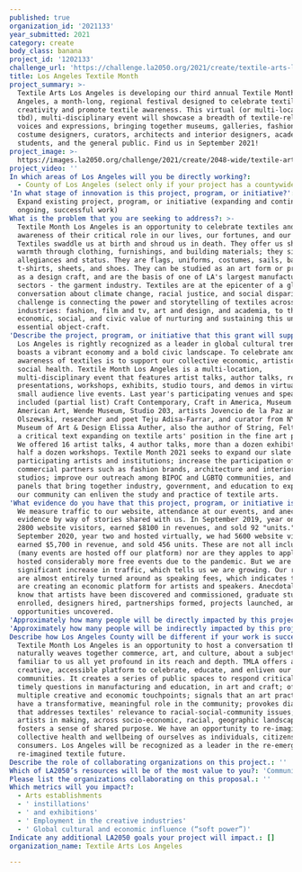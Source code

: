 ```yaml
---
published: true
organization_id: '2021133'
year_submitted: 2021
category: create
body_class: banana
project_id: '1202133'
challenge_url: 'https://challenge.la2050.org/2021/create/textile-arts-los-angeles/'
title: Los Angeles Textile Month
project_summary: >-
  Textile Arts Los Angeles is developing our third annual Textile Month Los
  Angeles, a month-long, regional festival designed to celebrate textile
  creativity and promote textile awareness. This virtual (or multi-location,
  tbd), multi-disciplinary event will showcase a breadth of textile-related
  voices and expressions, bringing together museums, galleries, fashion and
  costume designers, curators, architects and interior designers, academia,
  students, and the general public. Find us in September 2021!
project_image: >-
  https://images.la2050.org/challenge/2021/create/2048-wide/textile-arts-los-angeles.jpg
project_video: ''
In which areas of Los Angeles will you be directly working?:
  - County of Los Angeles (select only if your project has a countywide benefit)
'In what stage of innovation is this project, program, or initiative?': >-
  Expand existing project, program, or initiative (expanding and continuing
  ongoing, successful work)
What is the problem that you are seeking to address?: >-
  Textile Month Los Angeles is an opportunity to celebrate textiles and raise
  awareness of their critical role in our lives, our fortunes, and our futures.
  Textiles swaddle us at birth and shroud us in death. They offer us shelter and
  warmth through clothing, furnishings, and building materials; they signal
  allegiances and status. They are flags, uniforms, costumes, sails, band
  t-shirts, sheets, and shoes. They can be studied as an art form or practiced
  as a design craft, and are the basis of one of LA's largest manufacturing
  sectors - the garment industry. Textiles are at the epicenter of a global
  conversation about climate change, racial justice, and social disparities. Our
  challenge is connecting the power and storytelling of textiles across
  industries: fashion, film and tv, art and design, and academia, to the
  economic, social, and civic value of nurturing and sustaining this universal,
  essential object-craft.
'Describe the project, program, or initiative that this grant will support to address the problem identified.': >-
  Los Angeles is rightly recognized as a leader in global cultural trends and
  boasts a vibrant economy and a bold civic landscape. To celebrate and promote
  awareness of textiles is to support our collective economic, artistic, and
  social health. Textile Month Los Angeles is a multi-location,
  multi-disciplinary event that features artist talks, author talks, research
  presentations, workshops, exhibits, studio tours, and demos in virtual and
  small audience live events. Last year's participating venues and speakers
  included (partial list) Craft Contemporary, Craft in America, Museum of Latin
  American Art, Wende Museum, Studio 203, artists Jovencio de la Paz and Michael
  Olszewski, researcher and poet Teju Adisa-Farrar, and curator from NYC's
  Museum of Art & Design Elissa Auther, also the author of String, Felt, Thread,
  a critical text expanding on textile arts' position in the fine art pantheon.
  We offered 16 artist talks, 4 author talks, more than a dozen exhibits and
  half a dozen workshops. Textile Month 2021 seeks to expand our slate of
  participating artists and institutions; increase the participation of
  commercial partners such as fashion brands, architecture and interior design
  studios; improve our outreach among BIPOC and LGBTQ communities, and add more
  panels that bring together industry, government, and education to explore how
  our community can enliven the study and practice of textile arts.
'What evidence do you have that this project, program, or initiative is or will be successful, and how will you define and measure success?': >-
  We measure traffic to our website, attendance at our events, and anecdotal
  evidence by way of stories shared with us. In September 2019, year one, we had
  2800 website visitors, earned $8100 in revenues, and sold 92 "units." In
  September 2020, year two and hosted virtually, we had 5600 website visitors,
  earned $5,700 in revenue, and sold 456 units. These are not all inclusive
  (many events are hosted off our platform) nor are they apples to apples, as we
  hosted considerably more free events due to the pandemic. But we are showing a
  significant increase in traffic, which tells us we are growing. Our revenues
  are almost entirely turned around as speaking fees, which indicates that we
  are creating an economic platform for artists and speakers. Anecdotally, we
  know that artists have been discovered and commissioned, graduate students
  enrolled, designers hired, partnerships formed, projects launched, and
  opportunities uncovered.
'Approximately how many people will be directly impacted by this project, program, or initiative?': '250'
'Approximately how many people will be indirectly impacted by this project, program, or initiative?': '5000'
Describe how Los Angeles County will be different if your work is successful.: >-
  Textile Month Los Angeles is an opportunity to host a conversation that
  naturally weaves together commerce, art, and culture, about a subject that is
  familiar to us all yet profound in its reach and depth. TMLA offers a
  creative, accessible platform to celebrate, educate, and enliven our
  communities. It creates a series of public spaces to respond critically to
  timely questions in manufacturing and education, in art and craft; offers
  multiple creative and economic touchpoints; signals that an art practice can
  have a transformative, meaningful role in the community; provokes dialogue
  that addresses textiles' relevance to racial-social-community issues; engages
  artists in making, across socio-economic, racial, geographic landscapes;
  fosters a sense of shared purpose. We have an opportunity to re-imagine the
  collective health and wellbeing of ourselves as individuals, citizens, and
  consumers. Los Angeles will be recognized as a leader in the re-emergence of
  re-imagined textile future.
Describe the role of collaborating organizations on this project.: ''
Which of LA2050’s resources will be of the most value to you?: 'Communications support,Capacity-building and training'
Please list the organizations collaborating on this proposal.: ''
Which metrics will you impact?:
  - Arts establishments
  - ' instillations'
  - ' and exhibitions'
  - ' Employment in the creative industries'
  - ' Global cultural and economic influence (“soft power”)'
Indicate any additional LA2050 goals your project will impact.: []
organization_name: Textile Arts Los Angeles

---
```

